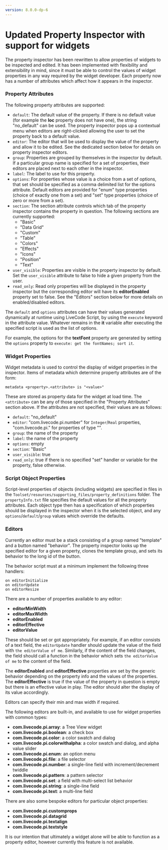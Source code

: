 ```yaml
---
version: 8.0.0-dp-6
---
```

# Updated Property Inspector with support for widgets

The property inspector has been rewritten to allow properties of
widgets to be inspected and edited. It has been implemented with
flexibility and extensibility in mind, since it must be able to
control the values of widget properties in any way required by the
widget developer. Each property now has a number of attributes which
affect how it appears in the inspector.

### Property Attributes

The following property attributes are supported:

* `default`: The default value of the property. If there is
  no default value (for example the **loc** property does not have
  one), the string "no_default" can be used. The property inspector
  pops up a contextual menu when editors are right-clicked allowing
  the user to set the property back to a default value.
* `editor`: The editor that will be used to display the value
  of the property and allow it to be edited. See the dedicated section
  below for details on property inspector editors.
* `group`: Properties are grouped by themselves in the
  inspector by default. If a particular group name is specified for a
  set of properties, their editors are placed next to each other in
  the inspector.
* `label`: The label to use for this property.
* `options`: For properties whose value is a choice from a
  set of options, that set should be specified as a comma delimited
  list for the options attribute. Default editors are provided for
  "enum" type properties (choice of exactly one from a set) and "set"
  type properties (choice of zero or more from a set).
* `section`: The section attribute controls which tab of the
  property inspector contains the property in question. The following
  sections are currently supported:
  * "Basic"
  * "Data Grid"
  * "Custom"
  * "Table"
  * "Colors"
  * "Effects"
  * "Icons"
  * "Position"
  * "Text"
* `user_visible`: Properties are visible in the property
  inspector by default. Set the `user_visible` attribute to
  false to hide a given property from the user.
* `read_only`: Read only properties will be displayed in the property
  inspector but the corresponding editor will have its **editorEnabled**
  property set to false. See the "Editors" section below for more
  details on enabled/disabled editors.

The `default` and `options` attributes can have
their values generated dynamically at runtime using LiveCode Script,
by using the `execute` keyword in the attribute value.  Whatever
remains in the **it** variable after executing the specified script is
used as the list of options.

For example, the options for the **textFont** property are generated
by setting the `options` property to `execute: get the fontNames; sort it`.

### Widget Properties

Widget metadata is used to control the display of widget properties in
the inspector. Items of metadata which determine property attributes
are of the form:

    metadata <property>.<attribute> is "<value>"

These are stored as property data for the widget at load time. The
`<attribute>` can be any of those specified in the "Property
Attributes" section above. If the attributes are not specified, their
values are as follows:

* `default`: "no_default"
* `editor`: "com.livecode.pi.number" for `Integer`/`Real` properties,
  "com.livecode.pi.<type>" for properties of type "<type>".
* `group`: the name of the property
* `label`: the name of the property
* `options`: empty
* `section`: "Basic"
* `user_visible`: true
* `read_only`: true if there is no specified "set" handler or variable
  for the property, false otherwise.

### Script Object Properties

Script-level properties of objects (including widgets) are specified
in files in the
`Toolset/resources/supporting_files/property_definitions` folder. The
`propertyInfo.txt` file specifies the default values for all the
property attributes. Each object type then has a specification of
which properties should be displayed in the inspector when it is the
selected object, and any `options`/`default`/`group` values which
override the defaults.

### Editors

Currently an editor must be a stack consisting of a group named
"template" and a button named "behavior". The property inspector looks
up the specified editor for a given property, clones the template
group, and sets its behavior to the long id of the button.

The behavior script must at a minimum implement the following three handlers:

    on editorInitialize
    on editorUpdate
    on editorResize

There are a number of properties available to any editor:

* **editorMinWidth**
* **editorMaxWidth**
* **editorEnabled**
* **editorEffective**
* **editorValue**

These should be set or got appropriately. For example, if an editor
consists of a text field, the `editorUpdate` handler should update the
value of the field with `the editorValue of me`. Similarly, if the
content of the field changes, the field should call a function in the
behavior which sets `the editorValue of me` to the content of the
field.

The **editorEnabled** and **editorEffective** properties are set by
the generic behavior depending on the property info and the values of
the properties. The **editorEffective** is true if the value of the
property in question is empty but there is an effective value in
play. The editor should alter the display of its value accordingly.

Editors can specify their min and max width if required.

The following editors are built-in, and available to use for widget
properties with common types:

* **com.livecode.pi.array**: a Tree View widget
* **com.livecode.pi.boolean**: a check box
* **com.livecode.pi.color**: a color swatch and dialog
* **com.livecode.pi.colorwithalpha**: a color swatch and dialog, and alpha value slider
* **com.livecode.pi.enum**: an option menu
* **com.livecode.pi.file**: a file selector
* **com.livecode.pi.number**: a single-line field with increment/decrement twiddle
* **com.livecode.pi.pattern**: a pattern selector
* **com.livecode.pi.set**: a field with multi-select list behavior
* **com.livecode.pi.string**: a single-line field
* **com.livecode.pi.text**: a multi-line field

There are also some bespoke editors for particular object properties:

* **com.livecode.pi.customprops**
* **com.livecode.pi.datagrid**
* **com.livecode.pi.textalign**
* **com.livecode.pi.textstyle**

It is our intention that ultimately a widget alone will be able to
function as a property editor, however currently this feature is not
available.
